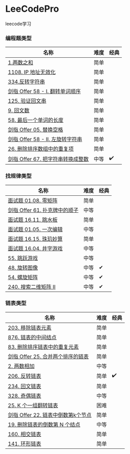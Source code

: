 # LeeCodePro

leecode学习

### 编程题类型

名称  | 难度| 经典|
| --- |  --- | ---|
|[1.两数之和](https://github.com/zhaole0606/LeeCodePro/blob/main/src/main/java/com/zhao/leecode/pro1/L1_1.java) |  简单||
|[1108. IP 地址无效化](https://github.com/zhaole0606/LeeCodePro/blob/main/src/main/java/com/zhao/leecode/pro1/L2_1108.java)|简单||
|[334.反转字符串](https://github.com/zhaole0606/LeeCodePro/blob/main/src/main/java/com/zhao/leecode/pro1/L3_344.java)|简单||
|[剑指 Offer 58 - I. 翻转单词顺序](https://github.com/zhaole0606/LeeCodePro/blob/main/src/main/java/com/zhao/leecode/pro1/L4_Offer_58.java) |简单||
|[125. 验证回文串](https://github.com/zhaole0606/LeeCodePro/blob/main/src/main/java/com/zhao/leecode/pro1/L5_125.java)|简单||
|[9. 回文数](https://github.com/zhaole0606/LeeCodePro/blob/main/src/main/java/com/zhao/leecode/pro1/L6_9.java) |简单||
|[58. 最后一个单词的长度 ](https://github.com/zhaole0606/LeeCodePro/blob/main/src/main/java/com/zhao/leecode/pro1/L7_58.java)|简单||
|[剑指 Offer 05. 替换空格](https://github.com/zhaole0606/LeeCodePro/blob/main/src/main/java/com/zhao/leecode/pro1/L8_Offer_05.java)|简单||
|[剑指 Offer 58 - II. 左旋转字符串](https://github.com/zhaole0606/LeeCodePro/blob/main/src/main/java/com/zhao/leecode/pro1/L9_Offer_58_2.java)|简单||
|[26. 删除排序数组中的重复项 ](https://github.com/zhaole0606/LeeCodePro/blob/main/src/main/java/com/zhao/leecode/pro1/L10_26.java)|简单||
|[剑指 Offer 67. 把字符串转换成整数](https://github.com/zhaole0606/LeeCodePro/blob/main/src/main/java/com/zhao/leecode/pro1/L11_Offer_67.java)|中等| ✔️|

### 找规律类型

名称  | 难度| 经典|
| --- |  --- |---|
|[面试题 01.08. 零矩阵](https://github.com/zhaole0606/LeeCodePro/blob/main/src/main/java/com/zhao/leecode/pro2/L1_01_08.java) |  简单||
|[剑指 Offer 61. 扑克牌中的顺子]()|中等||
|[面试题 16.11. 跳水板]()|简单||
|[面试题 01.05. 一次编辑]()|中等||
|[面试题 16.15. 珠玑妙算]() |简单||
|[面试题 16.04. 井字游戏]() |中等||
|[55. 跳跃游戏]() |中等||
|[48. 旋转图像]()|中等|✔|
|[54. 螺旋矩阵]()|中等|✔|
|[240. 搜索二维矩阵 II]()|中等|✔|

### 链表类型

名称  | 难度| 经典|
| --- |  --- |---|
|[203. 移除链表元素](https://github.com/zhaole0606/LeeCodePro/blob/main/src/main/java/com/zhao/leecode/linkedlist/L1_203.java) | 简单||
|[876. 链表的中间结点](https://github.com/zhaole0606/LeeCodePro/blob/main/src/main/java/com/zhao/leecode/linkedlist/L2_876.java)|简单||
|[83. 删除排序链表中的重复元素](https://github.com/zhaole0606/LeeCodePro/blob/main/src/main/java/com/zhao/leecode/linkedlist/L3_83.java)|简单||
|[剑指 Offer 25. 合并两个排序的链表](https://github.com/zhaole0606/LeeCodePro/blob/main/src/main/java/com/zhao/leecode/linkedlist/L4_Offer_25.java)|简单||
|[2. 两数相加](https://github.com/zhaole0606/LeeCodePro/blob/main/src/main/java/com/zhao/leecode/linkedlist/L5_2.java) |中等||
|[206. 反转链表](https://github.com/zhaole0606/LeeCodePro/blob/main/src/main/java/com/zhao/leecode/linkedlist/L6_206.java) |简单|✔️|
|[234. 回文链表](https://github.com/zhaole0606/LeeCodePro/blob/main/src/main/java/com/zhao/leecode/linkedlist/L7_234.java) |简单||
|[328. 奇偶链表](https://github.com/zhaole0606/LeeCodePro/blob/main/src/main/java/com/zhao/leecode/linkedlist/L8_328.java)|中等||
|[25. K 个一组翻转链表](https://github.com/zhaole0606/LeeCodePro/blob/main/src/main/java/com/zhao/leecode/linkedlist/L9_25.java)|困难||
|[剑指 Offer 22. 链表中倒数第k个节点](https://github.com/zhaole0606/LeeCodePro/blob/main/src/main/java/com/zhao/leecode/linkedlist/L10_Offer_22.java)|简单||
|[19. 删除链表的倒数第 N 个结点](https://github.com/zhaole0606/LeeCodePro/blob/main/src/main/java/com/zhao/leecode/linkedlist/L11_19.java)|中等||
|[160. 相交链表](https://github.com/zhaole0606/LeeCodePro/blob/main/src/main/java/com/zhao/leecode/linkedlist/L12_160.java) |  简单||
|[141. 环形链表](https://github.com/zhaole0606/LeeCodePro/blob/main/src/main/java/com/zhao/leecode/linkedlist/L13_141.java)|简单||
